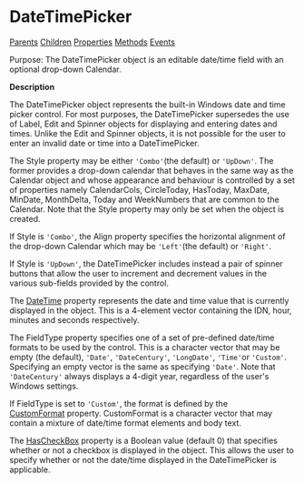




<h1 class="heading"><span class="name">DateTimePicker</span></h1>

[Parents](../ParentLists/DateTimePicker.htm) [Children](../ChildLists/DateTimePicker.htm) [Properties](../PropLists/DateTimePicker.htm) [Methods](../MethodLists/DateTimePicker.htm) [Events](../EventLists/DateTimePicker.htm)


Purpose: The DateTimePicker object is an editable date/time field with an         optional drop-down Calendar.


**Description**


The DateTimePicker object represents the built-in Windows date and time
picker control. For most purposes, the DateTimePicker supersedes the use of
Label, Edit and Spinner objects for displaying and entering dates and times.
Unlike the Edit and Spinner objects, it is not possible for the user to enter an
invalid date or time into a DateTimePicker.



The Style property may be either `'Combo'`(the default) or `'UpDown'`. The former
provides a drop-down calendar that behaves in the same way as the Calendar
object and whose appearance and behaviour is controlled by a set of properties
namely CalendarCols, CircleToday, HasToday, MaxDate, MinDate, MonthDelta, Today
and WeekNumbers that are common to the Calendar. Note that the Style property may only be set when the object is created.


If Style is `'Combo'`, the Align property
specifies the horizontal alignment of the drop-down Calendar which may be `'Left'`(the default) or `'Right'`.


If Style is `'UpDown'`, the
DateTimePicker includes instead a pair of spinner buttons that allow the user to
increment and decrement values in the various sub-fields provided by the
control.


The [DateTime](../a-z/datetime.md) property represents the
date and time value that is currently displayed in the object. This is a
4-element vector containing the IDN, hour, minutes and seconds respectively.


The FieldType property specifies one of a set of pre-defined date/time
formats to be used by the control. This is a character vector that may be empty
(the default), `'Date'`, `'DateCentury'`,
`'LongDate'`, `'Time'`or `'Custom'`. Specifying an empty vector is
the same as specifying `'Date'`. Note that `'DateCentury'` always displays a 4-digit year, regardless of the user's Windows settings.


If FieldType is set to `'Custom'`, the
format is defined by the [CustomFormat](../a-z/customformat.md) property. CustomFormat is a character vector that may contain a mixture of
date/time format elements and body text.


The [HasCheckBox](../a-z/hascheckbox.md) property is a
Boolean value (default 0) that specifies whether or not a checkbox is displayed
in the object. This allows the user to specify whether or not the date/time
displayed in the DateTimePicker is applicable.


